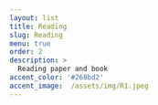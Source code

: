 ```yaml
---
layout: list
title: Reading
slug: Reading
menu: true
order: 2
description: >
  Reading paper and book
accent_color: '#268bd2'
accent_image:  /assets/img/R1.jpeg
---
```

